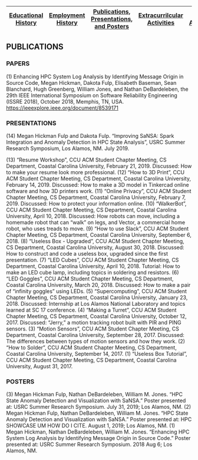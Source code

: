 [Educational History](education.md) | [Employment History](employment.md)  | [Publications, Presentations, and Posters](publications.md) | [Extracurrilcular Activities](activities.md) | [Academic Accomplishments](accomplishments.md) | [Skills](skills.md)   
-----|-----|-----|-----|-----|-----



## PUBLICATIONS

### PAPERS



(1) Enhancing HPC System Log Analysis by Identifying Message Origin in Source Code, Megan Hickman, Dakota Fulp, Elisabeth Baseman, Sean Blanchard, Hugh Greenberg, William Jones, and Nathan DeBardeleben, the 29th IEEE International Symposium on Software Reliability Engineering (ISSRE 2018), October 2018, Memphis, TN, USA.
https://ieeexplore.ieee.org/document/8539171


### PRESENTATIONS

(14) Megan Hickman Fulp and Dakota Fulp. “Improving SaNSA: Spark Integration and Anomaly Detection in HPC State Analysis”,  USRC Summer Research Symposium, Los Alamos, NM. July 2019.

(13) “Resume Workshop”, CCU ACM Student Chapter Meeting, CS Department, Coastal Carolina University, February 21, 2019. Discussed: How to make your resume look more professional.
(12) “How to 3D Print”, CCU ACM Student Chapter Meeting, CS Department, Coastal Carolina University, February 14, 2019. Discussed: How to make a 3D model in Tinkercad online software and how 3D printers work.
(11) “Online Privacy”, CCU ACM Student Chapter Meeting, CS Department, Coastal Carolina University, February 7, 2019. Discussed: How to protect your information online. 
(10) “WalkerBot”, CCU ACM Student Chapter Meeting, CS Department, Coastal Carolina University, April 10, 2018. Discussed: How robots can move, including a homemade robot that can “walk” on legs, and Vector, a commercial home robot, who uses treads to move.
(9) “How to use Slack”, CCU ACM Student Chapter Meeting, CS Department, Coastal Carolina University, September 6, 2018.
(8) “Useless Box - Upgraded”, CCU ACM Student Chapter Meeting, CS Department, Coastal Carolina University, August 30, 2018. Discussed: How to construct and code a useless box, upgraded since the first presentation.
(7) “LED Cubes”, CCU ACM Student Chapter Meeting, CS Department, Coastal Carolina University, April 10, 2018. Tutorial: How to make an LED cube lamp, including topics in soldering and resistors.
(6) “LED Goggles”, CCU ACM Student Chapter Meeting, CS Department, Coastal Carolina University, March 20, 2018. Discussed: How to make a pair of “infinity goggles” using LEDs.
(5) “Supercomputing”, CCU ACM Student Chapter Meeting, CS Department, Coastal Carolina University, January 23, 2018. Discussed: Internship at Los Alamos National Laboratory and topics learned at SC 17 conference.
(4) “Making a Turret”, CCU ACM Student Chapter Meeting, CS Department, Coastal Carolina University, October 12, 2017. Discussed: “Jerry,” a motion tracking robot built with PIR and PING sensors.
(3) “Motion Sensors”, CCU ACM Student Chapter Meeting, CS Department, Coastal Carolina University, September 28, 2017. Discussed: The differences between types of motion sensors and how they work.
(2) “How to Solder”, CCU ACM Student Chapter Meeting, CS Department, Coastal Carolina University, September 14, 2017.
(1) “Useless Box Tutorial”, CCU ACM Student Chapter Meeting, CS Department, Coastal Carolina University, August 31, 2017.

### POSTERS

(3) Megan Hickman Fulp, Nathan DeBardeleben, William M. Jones. “HPC State Anomaly Detection and Visualization with SaNSA.” Poster presented at: USRC Summer Research Symposium. July 31, 2019; Los Alamos, NM.
(2) Megan Hickman Fulp, Nathan DeBardeleben, William M. Jones. “HPC State Anomaly Detection and Visualization with SaNSA.” Poster presented at: HPC SHOWCASE UM HOW DO I CITE. August 1, 2019; Los Alamos, NM.
(1) Megan Hickman, Nathan DeBardeleben, William M. Jones. “Enhancing HPC System Log Analysis by Identifying Message Origin in Source Code.” Poster presented at: USRC Summer Research Symposium. 2018 Aug 6; Los Alamos, NM.
